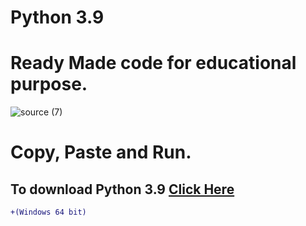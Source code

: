 # Python 3.9
<meta name="google-site-verification" content="BQwASI25pUaKscAPUV77cD8vX5J2W5Z3YGhVg_DAal0" />

# Ready Made code for educational purpose.

![source (7)](https://user-images.githubusercontent.com/73043569/99223881-57ef8b80-280b-11eb-9721-d479f1997a14.gif)
# Copy, Paste and Run.

[Click Here]:https://www.python.org/ftp/python/3.9.0/python-3.9.0-amd64.exe
To download Python 3.9 [Click Here]
---
````diff
+(Windows 64 bit)
